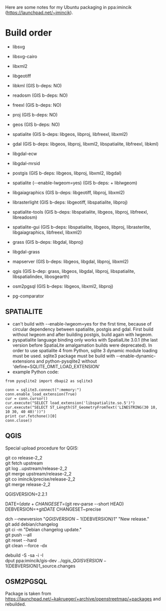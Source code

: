 Here are some notes for my Ubuntu packaging in ppa:imincik (https://launchpad.net/~imincik).

# Build order

* libsvg
* libsvg-cairo
* libxml2
* libgeotiff
* libkml (GIS b-deps: NO)
* readosm (GIS b-deps: NO)
* freexl (GIS b-deps: NO)

* proj (GIS b-deps: NO)
* geos (GIS b-deps: NO)

* spatialite (GIS b-deps: libgeos, libproj, libfreexl, libxml2)

* gdal (GIS b-deps: libgeos, libproj, libxml2, libspatialite, libfreexl, libkml)
* libgdal-ecw
* libgdal-mrsid

* postgis (GIS b-deps: libgeos, libproj, libxml2, libgdal)
* spatialite (--enable-lwgeom=yes) (GIS b-deps: + liblwgeom)

* libgaiagraphics (GIS b-deps: libgeotiff, libproj, libxml2)
* librasterlight (GIS b-deps: libgeotiff, libspatialite, libproj)
* spatialite-tools (GIS b-deps: libspatialite, libgeos, libproj, libfreexl, libreadosm)
* spatialite-gui (GIS b-deps: libspatialite, libgeos, libproj, librasterlite, libgaiagraphics, libfreexl, libxml2)

* grass (GIS b-deps: libgdal, libproj)
* libgdal-grass

* mapserver (GIS b-deps: libgeos, libgdal, libproj, libxml2)
* qgis (GIS b-dep: grass, libgeos, libgdal, libproj, libspatialite, libspatialindex, libosgearth)
* osm2pgsql (GIS b-deps: libgeos, libxml2, libproj)
* pg-comparator


## SPATIALITE
* can't build with --enable-lwgeom=yes for the first time, because of circular dependency between spatialite, postgis and gdal. First build without lwgeom and after building postgis, build again with lwgeom.
* pyspatialite language binding only works with SpatialLite 3.0.1 (the last version before SpatiaLite amalgamation builds were deprecated). In order to use spatialite 4 from Python, sqlite 3 dynamic module loading must be used. sqlite3 package must be build with --enable-dynamic-extensions and python-pysqlite2 without 'define=SQLITE_OMIT_LOAD_EXTENSION'
* example Python code:

```
from pysqlite2 import dbapi2 as sqlite3

conn = sqlite3.connect(":memory:")
conn.enable_load_extension(True)
cur = conn.cursor()
cur.execute("SELECT load_extension('libspatialite.so.5')")
cur.execute("SELECT ST_Length(ST_GeometryFromText('LINESTRING(30 10, 10 30, 40 40)'))")
print cur.fetchone()[0]
conn.close()
```


## QGIS
Special upload procedure for QGIS:

git co release-2_2  
git fetch upstream  
git log ..upstream/release-2_2  
git merge upstream/release-2_2  
git co imincik/precise/release-2_2  
git merge release-2_2  

QGISVERSION=2.2.1  

DATE=$(date +%Y%m%d)  
CHANGESET=$(git rev-parse --short HEAD)  
DEBVERSION=+git$DATE~$CHANGESET~precise  

dch --newversion "${QGISVERSION}-1${DEBVERSION}1" "New release."  
git add debian/changelog  
git ci -m "Debian changelog update."  
git push --all  
git reset --hard  
git clean --force -dx  

debuild -S -sa -i -I  
dput ppa:imincik/gis-dev ../qgis_${QGISVERSION}-1${DEBVERSION}1_source.changes

## OSM2PGSQL
Package is taken from https://launchpad.net/~kakrueger/+archive/openstreetmap/+packages and rebuilded.
